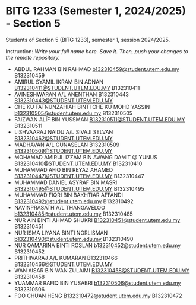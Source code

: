 # BITG 1233 (Semester 1, 2024/2025) - Section 5
Students of Section 5 (BITG 1233), semester 1, session 2024/2025.

Instruction: _Write your full name here. Save it. Then, push your changes to the remote repository._ 

- ABDUL RAHMAN BIN RAHMAD b132310459@student.utem.edu.my B132310459
- AMIRUL SYAMIL IKRAM BIN ADNAN B132310411@STUDENT.UTEM.EDU.MY B132310411
- AVINESHWARAN A/L ANENTHAN B132310443 B132310443@STUDENT.UTEM.EDU.MY
- CHE KU FATNUNZAHIAH BINTI CHE KU MOHD YASSIN b132310505@student.utem.edu.my B132310505
- FAIZWAN ALIF BIN YUSSMAN B132310511@STUDENT.UTEM.EDU.MY B132310511
- LISHVAARAJ NAIDU A/L SIVAJI SELVAN B132310462@STUDENT.UTEM.EDU.MY
- MADHAVAN A/L GUNASELAN B132310509 B132310509@STUDENT.UTEM.EDU.MY
- MOHAMAD AMIRUL IZZAM BIN AWANG DAMIT @ YUNUS B132310410@STUDENT.UTEM.EDU.MY B132310410 
- MUHAMMAD AFIQ BIN REYAZ AHAMED B132310447@STUDENT.UTEM.EDU.MY B132310447
- MUHAMMAD DANIEL ASYRAF BIN MASRI B132310495@STUDENT.UTEM.EDU.MY B132310495
- MUHAMMAD FIQRI BIN BAKHTIAR AFFANDI B132310492@student.utem.edu.my B132310492
- NAVINPRASATH A/L THANGAVELOO b132310485@student.utem.edu.my B132310485
- NUR AIN BINTI AHMAD SHUKRI B132310451@student.utem.edu.my B132310451
- NUR ISMA LIYANA BINTI NORLISMAN b132310490@student.utem.edu.my B132310490
- NUR QAMARINA BINTI ROSLAN b132310452@student.utem.edu.my B132310452
- PRITHIVARAJ A/L KUMARAN B132310466 B132310466@STUDENT.UTEM.EDU.MY
- WAN AISAR BIN WAN ZULAIMI B132310458@STUDENT.UTEM.EDU.MY B132310458
- YUAMMAR RAFIQ BIN YUSABRI b132310506@student.utem.edu.my B132310506
- FOO CHUAN HENG B132310472@student.utem.edu.my B132310472
